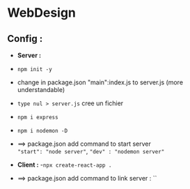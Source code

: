 # WebDesign
## Config :
- **Server :**
- `npm init -y`
- change in package.json "main":index.js to server.js (more understandable)
- `type nul > server.js` cree un fichier
- `npm i express`
- `npm i nodemon -D`
- ==> package.json add command to start server    
 `"start": "node server"`, `"dev" : "nodemon server"`

- **Client :**
-`npx create-react-app .`
- ==> package.json add command to link server : ``